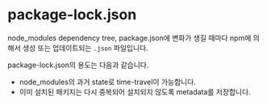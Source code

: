 # package-lock.json

node_modules dependency tree, package.json에 변화가 생길 때마다 npm에 의해서 생성 또는 업데이트되는 `.json` 파일입니다.

package-lock.json의 용도는 다음과 같습니다.

- node_modules의 과거 state로 time-travel이 가능합니다.
- 이미 설치된 패키지는 다시 중복되어 설치되지 않도록 metadata를 저장합니다.
